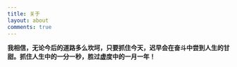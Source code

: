 ```yaml
---
title: 关于
layout: about
comments: true
---
```

**我相信，无论今后的道路多么坎坷，只要抓住今天，迟早会在奋斗中尝到人生的甘甜。抓住人生中的一分一秒，胜过虚度中的一月一年！**